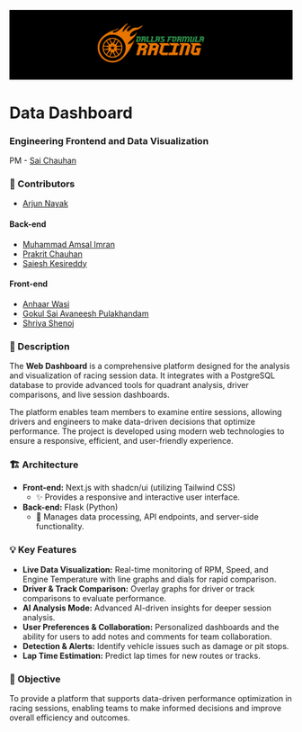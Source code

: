 ![DFR Banner](/41f516e4-144a-403b-853b-c0b7b284e3fc.png)
# Data Dashboard
### Engineering Frontend and Data Visualization

PM - [Sai Chauhan](https://discord.com/users/342061974600810506)

### 👥 Contributors
* [Arjun Nayak](https://discord.com/users/143942073639239681)
#### Back-end
* [Muhammad Amsal Imran](https://discord.com/users/624532981507293214)
* [Prakrit Chauhan](https://discord.com/users/701425922535850035)
* [Saiesh Kesireddy](https://discord.com/users/349665003697340417)
#### Front-end
* [Anhaar Wasi](https://discord.com/users/431574165884108804)
* [Gokul Sai Avaneesh Pulakhandam](https://discord.com/users/)
* [Shriya Shenoj](https://discord.com/users/1410025330395189349)

### 🚀 Description
The **Web Dashboard** is a comprehensive platform designed for the analysis and visualization of racing session data. It integrates with a PostgreSQL database to provide advanced tools for quadrant analysis, driver comparisons, and live session dashboards.

The platform enables team members to examine entire sessions, allowing drivers and engineers to make data-driven decisions that optimize performance. The project is developed using modern web technologies to ensure a responsive, efficient, and user-friendly experience.

### 🏗️ Architecture
* **Front-end:** Next.js with shadcn/ui (utilizing Tailwind CSS)
  * ✨ Provides a responsive and interactive user interface.
* **Back-end:** Flask (Python)
  * 🐍 Manages data processing, API endpoints, and server-side functionality.

### 💡 Key Features
* **Live Data Visualization:** Real-time monitoring of RPM, Speed, and Engine Temperature with line graphs and dials for rapid comparison.
* **Driver & Track Comparison:** Overlay graphs for driver or track comparisons to evaluate performance.
* **AI Analysis Mode:** Advanced AI-driven insights for deeper session analysis.
* **User Preferences & Collaboration:** Personalized dashboards and the ability for users to add notes and comments for team collaboration.
* **Detection & Alerts:** Identify vehicle issues such as damage or pit stops.
* **Lap Time Estimation:** Predict lap times for new routes or tracks.

### 🎯 Objective
To provide a platform that supports data-driven performance optimization in racing sessions, enabling teams to make informed decisions and improve overall efficiency and outcomes.
